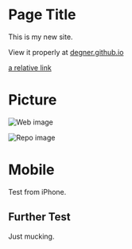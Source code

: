 # Page Title

This is my new site.

View it properly at [degner.github.io](https://degner.github.io)

[a relative link](about.md)


# Picture



![Web image](https://myoctocat.com/assets/images/base-octocat.svg)

![Repo image](/images/image1.jpg)

# Mobile

Test from iPhone. 

## Further Test

Just mucking.
